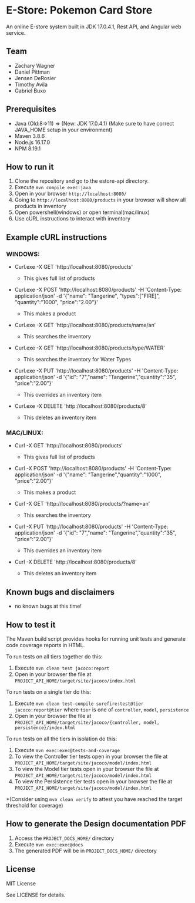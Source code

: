 # E-Store: Pokemon Card Store

An online E-store system built in JDK 17.0.4.1, Rest API, and Angular web service.
  
## Team

- Zachary Wagner
- Daniel Pittman
- Jensen DeRosier
- Timothy Avila
- Gabriel Buxo


## Prerequisites

- Java (Old:8=>11) => (New: JDK 17.0.4.1) (Make sure to have correct JAVA_HOME setup in your environment)
- Maven 3.8.6
- Node.js 16.17.0
- NPM 8.19.1


## How to run it

1. Clone the repository and go to the estore-api directory.
2. Execute `mvn compile exec:java`
3. Open in your browser `http://localhost:8080/`
4. Going to `http://localhost:8080/products` in your browser will show all products in inventory
5. Open powershell(windows) or open terminal(mac/linux)
6. Use cURL instructions to interact with inventory

## Example cURL instructions

### WINDOWS:
- Curl.exe -X GET 'http://localhost:8080/products'
    - This gives full list of products

- Curl.exe -X POST 'http://localhost:8080/products' -H 'Content-Type: application/json' -d '{\"name\": \"Tangerine\", \"types\":[\"FIRE\]", \"quantity\":\"1000\", \"price\":\"2.00\"}'
    - This makes a product

- Curl.exe -X GET 'http://localhost:8080/products/name/an’
    - This searches the inventory

- Curl.exe -X GET 'http://localhost:8080/products/type/WATER’
    - This searches the inventory for Water Types

- Curl.exe -X PUT 'http://localhost:8080/products' -H 'Content-Type: application/json' -d '{\"id\": \"7\",\"name\": \"Tangerine\",\"quantity\":\"35\", \"price\":\"2.00\"}'
    - This overrides an inventory item

- Curl.exe -X DELETE 'http://localhost:8080/products/8'
    - This deletes an inventory item

### MAC/LINUX:
- Curl -X GET 'http://localhost:8080/products'
    - This gives full list of products

- Curl -X POST 'http://localhost:8080/products' -H 'Content-Type: application/json' -d '{"name": "Tangerine","quantity":"1000", "price":"2.00"}'
    - This makes a product

- Curl -X GET 'http://localhost:8080/products/?name=an’
    - This searches the inventory

- Curl -X PUT 'http://localhost:8080/products' -H 'Content-Type: application/json' -d '{"id": "7","name": "Tangerine","quantity":"35", "price":"2.00"}'
    - This overrides an inventory item

- Curl -X DELETE 'http://localhost:8080/products/8'
    - This deletes an inventory item



## Known bugs and disclaimers
- no known bugs at this time!

## How to test it

The Maven build script provides hooks for running unit tests and generate code coverage
reports in HTML.

To run tests on all tiers together do this:

1. Execute `mvn clean test jacoco:report`
2. Open in your browser the file at `PROJECT_API_HOME/target/site/jacoco/index.html`

To run tests on a single tier do this:

1. Execute `mvn clean test-compile surefire:test@tier jacoco:report@tier` where `tier` is one of `controller`, `model`, `persistence`
2. Open in your browser the file at `PROJECT_API_HOME/target/site/jacoco/{controller, model, persistence}/index.html`

To run tests on all the tiers in isolation do this:

1. Execute `mvn exec:exec@tests-and-coverage`
2. To view the Controller tier tests open in your browser the file at `PROJECT_API_HOME/target/site/jacoco/model/index.html`
3. To view the Model tier tests open in your browser the file at `PROJECT_API_HOME/target/site/jacoco/model/index.html`
4. To view the Persistence tier tests open in your browser the file at `PROJECT_API_HOME/target/site/jacoco/model/index.html`

*(Consider using `mvn clean verify` to attest you have reached the target threshold for coverage)
  
  
## How to generate the Design documentation PDF

1. Access the `PROJECT_DOCS_HOME/` directory
2. Execute `mvn exec:exec@docs`
3. The generated PDF will be in `PROJECT_DOCS_HOME/` directory

## License

MIT License

See LICENSE for details.
